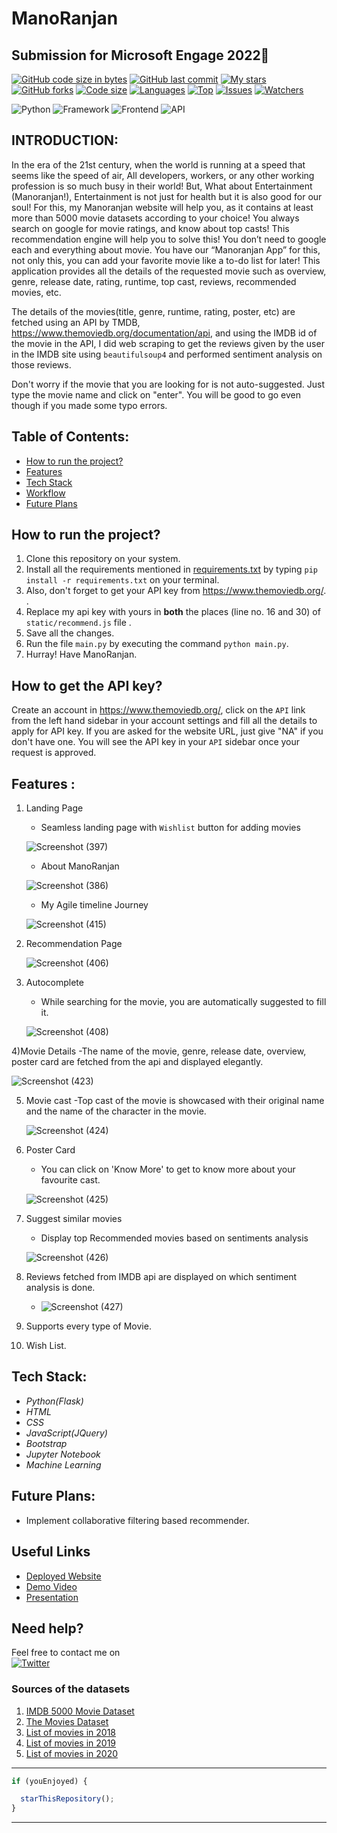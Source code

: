 # ManoRanjan
## Submission for Microsoft Engage 2022🌟

[![GitHub code size in bytes](https://img.shields.io/github/languages/code-size/bhavyastar/ManoRanjan?logo=github&style=for-the-badge)](https://github.com/bhavyastar/ManoRanjan) 
[![GitHub last commit](https://img.shields.io/github/last-commit/bhavyastar/ManoRanjan?style=for-the-badge&logo=git)](https://github.com/bhavyastar/ManoRanjan) 
[![My stars](https://img.shields.io/github/stars/bhavyastar?affiliations=OWNER%2CCOLLABORATOR&style=for-the-badge&label=My%20stars)](https://github.com/bhavyastar/ManoRanjan/stargazers) 
[![GitHub forks](https://img.shields.io/github/forks/bhavyastar/ManoRanjan?style=for-the-badge&logo=git)](https://github.com/bhavyastar/ManoRanjan/network)
[![Code size](https://img.shields.io/github/languages/code-size/bhavyastar/ManoRanjan?style=for-the-badge)](https://github.com/bhavyastar/ManoRanjan)
[![Languages](https://img.shields.io/github/languages/count/bhavyastar/ManoRanjan?style=for-the-badge)](https://github.com/bhavyastar/ManoRanjan)
[![Top](https://img.shields.io/github/languages/top/bhavyastar/ManoRanjan?style=for-the-badge&label=Top%20Languages)](https://github.com/bhavyastar/ManoRanjan)
[![Issues](https://img.shields.io/github/issues/bhavyastar/ManoRanjan?style=for-the-badge&label=Issues)](https://github.com/bhavyastar/ManoRanjan)
[![Watchers](	https://img.shields.io/github/watchers/bhavyastar/ManoRanjan?label=Watch&style=for-the-badge)](https://github.com/bhavyastar/ManoRanjan/) 

![Python](https://img.shields.io/badge/Python-3.8-blueviolet)
![Framework](https://img.shields.io/badge/Framework-Flask-red)
![Frontend](https://img.shields.io/badge/Frontend-HTML/CSS/JS-green)
![API](https://img.shields.io/badge/API-TMDB-fcba03)


## INTRODUCTION:
  In the era of the 21st century, when the world is running at a speed that seems like the speed of air, All developers, workers, or any other working profession is so much busy in their world! But, What about Entertainment (Manoranjan!), Entertainment is not just for health but it is also good for our soul! For this, my Manoranjan website will help you, as it contains at least more than 5000 movie datasets according to your choice! You always search on google for movie ratings, and know about top casts! This recommendation engine will help you to solve this! You don’t need to google each and everything about movie. You have our “Manoranjan App” for this, not only this, you can add your favorite movie like a to-do list for later!
  This application provides all the details of the requested movie such as overview, genre, release date, rating, runtime, top cast, reviews, recommended movies, etc.

The details of the movies(title, genre, runtime, rating, poster, etc) are fetched using an API by TMDB, https://www.themoviedb.org/documentation/api, and using the IMDB id of the movie in the API, I did web scraping to get the reviews given by the user in the IMDB site using `beautifulsoup4` and performed sentiment analysis on those reviews.

Don't worry if the movie that you are looking for is not auto-suggested. Just type the movie name and click on "enter". You will be good to go even though if you made some typo errors.

## Table of Contents:
* [ How to run the project? ](#how_to)
* [ Features ](#features)
* [ Tech Stack ](#technologystack)
* [ Workflow  ](#models) 
* [ Future Plans ](#futureplans)


## <a name="how_to"></a>How to run the project?
1) Clone this repository on your system.
2) Install all the requirements mentioned in [requirements.txt](https://github.com/bhavyastar/ManoRanjan/blob/main/requirements.txt) by typing `pip install -r requirements.txt` on your terminal.
3) Also, don't forget to get your API key from https://www.themoviedb.org/. .
4) Replace my api key with yours in **both** the places (line no. 16 and 30) of `static/recommend.js` file .
5) Save all the changes.
6) Run the file `main.py` by executing the command `python main.py`.
7) Hurray! Have ManoRanjan.

## How to get the API key?

Create an account in https://www.themoviedb.org/, click on the `API` link from the left hand sidebar in your account settings and fill all the details to apply for API key. If you are asked for the website URL, just give "NA" if you don't have one. You will see the API key in your `API` sidebar once your request is approved.

## <a name="features"></a>Features :
1. Landing Page 
   - Seamless landing page with `Wishlist` button for adding movies
   
    ![Screenshot (397)](https://user-images.githubusercontent.com/84725791/170882590-a2086c27-707f-41cb-aec0-2ee38e46249d.png)
    
   - About ManoRanjan
   
   ![Screenshot (386)](https://user-images.githubusercontent.com/84725791/170882631-0c435828-4e66-42a3-8315-d8d93560f3f0.png)
   
   - My Agile timeline Journey
   
   ![Screenshot (415)](https://user-images.githubusercontent.com/84725791/170882687-afc211ac-2082-40e3-b2c4-898fe2a72121.png)

2. Recommendation Page 

   ![Screenshot (406)](https://user-images.githubusercontent.com/84725791/170882736-c7d95747-0a3a-4c6e-bcf7-5c8e8f4964c3.png)

   
3) Autocomplete
   - While searching for the movie, you are automatically suggested to fill it.
   
   ![Screenshot (408)](https://user-images.githubusercontent.com/84725791/170882753-ab4552ef-5f5d-4ee9-92c5-4e168ca145d9.png)
  
4)Movie Details
   -The name of the movie, genre, release date, overview, poster card are fetched from the api and displayed elegantly.
   
   ![Screenshot (423)](https://user-images.githubusercontent.com/84725791/170883078-1ea3033f-f405-43c3-a979-0531e36be3ab.png)
   
5) Movie cast
   -Top cast of the movie is showcased with their original name and the name of the character in the movie.
   
   ![Screenshot (424)](https://user-images.githubusercontent.com/84725791/170883133-1c6def1b-d31a-44f5-be06-ae2a11b6d2f8.png)
   
6) Poster Card
   - You can click on 'Know More' to get to know more about your favourite cast.
   
   ![Screenshot (425)](https://user-images.githubusercontent.com/84725791/170883174-8dad9018-e6ef-4a9f-9dec-bf05fac65f6e.png)

7) Suggest similar movies
    - Display top Recommended movies based on sentiments analysis
    
    ![Screenshot (426)](https://user-images.githubusercontent.com/84725791/170883230-466fd8dd-6048-484a-9cd4-5537996eacc8.png)  

8) Reviews fetched from IMDB api are displayed on which sentiment analysis is done. 

   - ![Screenshot (427)](https://user-images.githubusercontent.com/84725791/170883332-2e919b5f-60f8-4631-837c-a52510a010bc.png)

12) Supports every type of Movie.
13) Wish List.

## <a name="technologystack"></a>Tech Stack:
* _Python(Flask)_
* _HTML_
* _CSS_
* _JavaScript(JQuery)_
* _Bootstrap_
* _Jupyter Notebook_
* _Machine Learning_

## <a name="futureplans"></a>Future Plans:
 * Implement collaborative filtering based recommender.

 ## Useful Links

- [Deployed Website](https://manoranjan-engage.herokuapp.com/)
- [Demo Video](https://drive.google.com/drive/folders/1VNjMtKeosoaVH9eSgTQt5eE_XnD_qz5m?usp=sharing)
- [Presentation](https://docs.google.com/presentation/d/1QMCZ0GPt7kDpQuyu11ForlR4wIGARAjmxWOkNgfhyEA/edit?usp=sharing)

## Need help?

Feel free to contact me on  
 [![Twitter](https://img.shields.io/badge/Twitter-follow-blue.svg?logo=twitter&logoColor=white)](https://twitter.com/bhavya_58)

 ### Sources of the datasets 

1. [IMDB 5000 Movie Dataset](https://www.kaggle.com/carolzhangdc/imdb-5000-movie-dataset)
2. [The Movies Dataset](https://www.kaggle.com/rounakbanik/the-movies-dataset)
3. [List of movies in 2018](https://en.wikipedia.org/wiki/List_of_American_films_of_2018)
4. [List of movies in 2019](https://en.wikipedia.org/wiki/List_of_American_films_of_2019)
5. [List of movies in 2020](https://en.wikipedia.org/wiki/List_of_American_films_of_2020)

---------

```javascript
if (youEnjoyed) {

  starThisRepository();
}
```

-----------














